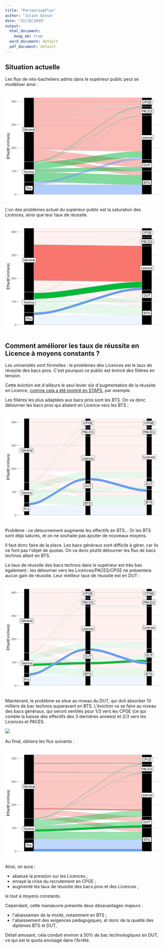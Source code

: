 ```yaml
---
title: "ParcoursupFlux"
author: "Julien Gossa"
date: "22/10/2019"
output:
  html_document: 
    keep_md: true
  word_document: default
  pdf_document: default
---
```




## Situation actuelle

Les flux de néo-bacheliers admis dans le supérieur public peut se modéliser ainsi :

![](parcoursupFlux_files/figure-html/flux.actuel-1.png)<!-- -->


L'un des problèmes actuel du supérieur public est la saturation des Licences, ainsi que leur taux de réussite.

![](parcoursupFlux_files/figure-html/flux.actuel.L-1.png)<!-- -->



## Comment améliorer les taux de réussite en Licence à moyens constants ?

Les universités sont formelles : le problèmes des Licences est le taux de réussite des bacs pros. C'est pourquoi ce public est évincé des filières en tension. 

Cette éviction est d'ailleurs le seul levier sûr d'augmentation de la réussite en Licence, [comme cela a été montré en STAPS](http://blog.educpros.fr/julien-gossa/2019/08/10/bilan-2018-2019-i-parcoursup-annee-2/), par exemple.

Les filières les plus adaptées aux bacs pros sont les BTS. On va donc détourner les bacs pros qui allaient en Licence vers les BTS :


![](parcoursupFlux_files/figure-html/flux.bts-1.png)<!-- -->

Problème : ce détournement augmente les effectifs en BTS... Or les BTS sont déjà saturés, et on ne souhaite pas ajouter de nouveaux moyens. 

Il faut donc faire de la place. Les bacs généraux sont difficile à gérer, car ils ne font pas l'objet de quotas. On va donc plutôt détourner les flux de bacs technos allant en BTS.

Le taux de réussite des bacs technos dans le supérieur est très bas également : les détourner vers les Licences/PACES/CPGE ne présentera aucun gain de réussite. Leur meilleur taux de réussite est en DUT :

![](parcoursupFlux_files/figure-html/flux.dut-1.png)<!-- -->

Maintenant, le problème se situe au niveau du DUT, qui doit absorber 10 milliers de bac technos auparavant en BTS. L'éviction va se faire au niveau des bacs généraux, qui seront ventilés pour 1/3 vers les CPGE (ce qui comble la baisse des effectifs des 3 dernières années) et 2/3 vers les Licences et PACES.

![](parcoursupFlux_files/figure-html/flux.aprèsdut-1.png)<!-- -->

Au final, obtiens les flux suivants :

![](parcoursupFlux_files/figure-html/flux.final-1.png)<!-- -->


Ainsi, on aura :

- abaissé la pression sur les Licences ;
- enrayé la crise du recrutement en CPGE ;
- augmenté les taux de réussite des bacs pros et des Licences ;

le tout à moyens constants. 

Cependant, cette manœuvre présente deux désavantages majeurs : 

- l'abaissemen de la mixité, notamment en BTS ;
- l'abaissement des exigences pédagogiques, et donc de la qualité des diplômes BTS et DUT, 

Détail amusant, cela conduit environ à 50% de bac technologiques en DUT, ce qui est le quota envisagé dans l'Arrêté. 
